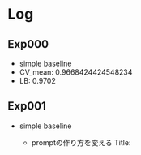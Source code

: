 # Log

## Exp000

- simple baseline
- CV_mean: 0.9668424424548234
- LB: 0.9702

## Exp001

- simple baseline
    + promptの作り方を変える Title: <title> [SEP] Review_Text: <review> text>
    + fill_null("none")で埋める

- CV_mean: 0.9676224890480876
- LB: 0.9697

- Tokenの仕方で少し変わる
    - Review_Text => ['_Review', '_', '_Text']
    - Review Text => ['_Review', '_Text']
    - 下の方がトークン数を節約できる

## Exp002

- simple baseline
    + aux task

- CV_mean: 0.9716400324509147
- LB: 0.9714

## Exp003

- FFNで他の特徴量と合わせる
- paddingは"max_length"に変更

## Exp004

- loss: SmoothFocalLoss
- CV_mean: 0.9712126630716782
- LB:

## Exp005

- base: exp002
- CNN+MaxPooling Head, lr=1e-5
- CV_mean: 0.9494960601323804


## Exp006

- base: exp005
- max_length: 256*3, base, lr=2e-5, label_smoothing=0.1
- CV_mean: 0.9283955404132418

- base: exp005
- max_length: 256*2, large, lr=2e-5, label_smoothing=0.1
- CV_mean: 0.9673735264656412

## Exp007

